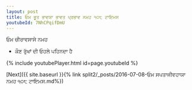 ```yaml
---
layout: post
title: ਓਮ ਭੂਤ ਭਾਵਯਾ ਭਾਵਤ ਪ੍ਰਭਾਵ ਨਮਹ ੧੦੮ ਟਾਇਮਸ
youtubeId: 7NhCPqifDmU
---
```

 
 
 ਓਮ ਚੀਰਾਵਸਾਸੇ ਨਮਹ  
 
 -  ਕੌਣ ਰੁੱਖਾਂ ਦੀ ਓਹਲੇ ਪਹਿਨਦਾ ਹੈ 
 
  
 
  
 
 
 
 
 
 


{% include youtubePlayer.html id=page.youtubeId %}
 
[Next]({{ site.baseurl }}{% link  split2/_posts/2016-07-08-ਓਮ ਸਪਤਾਜੀਵਹਾਯਾ ਨਮਹ ੧੦੮ ਟਾਇਮਸ.md%})
 
